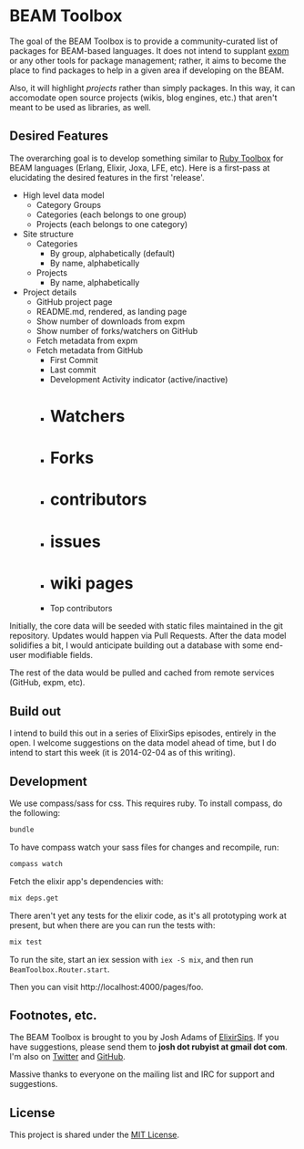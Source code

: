 # BEAM Toolbox

The goal of the BEAM Toolbox is to provide a community-curated list of packages
for BEAM-based languages.  It does not intend to supplant [expm](http://expm.co)
or any other tools for package management; rather, it aims to become the place
to find packages to help in a given area if developing on the BEAM.

Also, it will highlight *projects* rather than simply packages.  In this way, it
can accomodate open source projects (wikis, blog engines, etc.) that aren't
meant to be used as libraries, as well.

## Desired Features

The overarching goal is to develop something similar to [Ruby
Toolbox](http://ruby-toolbox.com) for BEAM languages (Erlang, Elixir, Joxa, LFE,
etc).  Here is a first-pass at elucidating the desired features in the first
'release'.

- High level data model
  - Category Groups
  - Categories (each belongs to one group)
  - Projects (each belongs to one category)
- Site structure
  - Categories
    - By group, alphabetically (default)
    - By name, alphabetically
  - Projects
    - By name, alphabetically
- Project details
  - GitHub project page
  - README.md, rendered, as landing page
  - Show number of downloads from expm
  - Show number of forks/watchers on GitHub
  - Fetch metadata from expm
  - Fetch metadata from GitHub
    - First Commit
    - Last commit
    - Development Activity indicator (active/inactive)
    - # Watchers
    - # Forks
    - # contributors
    - # issues
    - # wiki pages
    - Top contributors

Initially, the core data will be seeded with static files maintained in the git
repository.  Updates would happen via Pull Requests.  After the data model
solidifies a bit, I would anticipate building out a database with some end-user
modifiable fields.

The rest of the data would be pulled and cached from remote services (GitHub,
expm, etc).

## Build out

I intend to build this out in a series of ElixirSips episodes, entirely in the
open.  I welcome suggestions on the data model ahead of time, but I do intend to
start this week (it is 2014-02-04 as of this writing).

## Development

We use compass/sass for css.  This requires ruby.  To install compass, do the
following:

```sh
bundle
```

To have compass watch your sass files for changes and recompile, run:

```sh
compass watch
```

Fetch the elixir app's dependencies with:

```sh
mix deps.get
```

There aren't yet any tests for the elixir code, as it's all prototyping work at
present, but when there are you can run the tests with:

```sh
mix test
```

To run the site, start an iex session with `iex -S mix`, and then run
`BeamToolbox.Router.start`.

Then you can visit http://localhost:4000/pages/foo.

## Footnotes, etc.

The BEAM Toolbox is brought to you by Josh Adams of
[ElixirSips](http://www.elixirsips.com).  If you have suggestions, please send
them to **josh dot rubyist at gmail dot com**.  I'm also on
[Twitter](http://twitter.com/knewter) and [GitHub](http://github.com/knewter).

Massive thanks to everyone on the mailing list and IRC for support and
suggestions.

## License

This project is shared under the [MIT License](/LICENSE).
